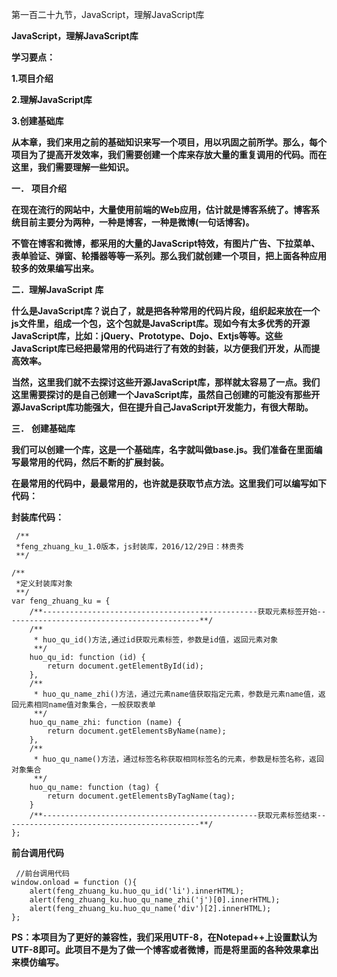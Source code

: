 第一百二十九节，JavaScript，理解JavaScript库

**JavaScript，理解JavaScript库**



**学习要点：**

**1.项目介绍**

**2.理解JavaScript库**

**3.创建基础库**



**从本章，我们来用之前的基础知识来写一个项目，用以巩固之前所学。那么，每个项目为了提高开发效率，我们需要创建一个库来存放大量的重复调用的代码。而在这里，我们需要理解一些知识。**



**一．** **项目介绍**

**在现在流行的网站中，大量使用前端的Web应用，估计就是博客系统了。博客系统目前主要分为两种，一种是博客，一种是微博(一句话博客)。**

**不管在博客和微博，都采用的大量的JavaScript特效，有图片广告、下拉菜单、表单验证、弹窗、轮播器等等一系列。那么我们就创建一个项目，把上面各种应用较多的效果编写出来。**



**二．理解JavaScript** **库**

**什么是JavaScript库？说白了，就是把各种常用的代码片段，组织起来放在一个js文件里，组成一个包，这个包就是JavaScript库。现如今有太多优秀的开源JavaScript库，比如：jQuery、Prototype、Dojo、Extjs等等。这些JavaScript库已经把最常用的代码进行了有效的封装，以方便我们开发，从而提高效率。**

**当然，这里我们就不去探讨这些开源JavaScript库，那样就太容易了一点。我们这里需要探讨的是自己创建一个JavaScript库，虽然自己创建的可能没有那些开源JavaScript库功能强大，但在提升自己JavaScript开发能力，有很大帮助。**



**三．** **创建基础库**

**我们可以创建一个库，这是一个基础库，名字就叫做base.js。我们准备在里面编写最常用的代码，然后不断的扩展封装。**

**在最常用的代码中，最最常用的，也许就是获取节点方法。这里我们可以编写如下代码：**

**封装库代码：**

    
    
     /**
     *feng_zhuang_ku_1.0版本，js封装库，2016/12/29日：林贵秀
     **/
    
    /**
     *定义封装库对象
     **/
    var feng_zhuang_ku = {
        /**------------------------------------------------获取元素标签开始--------------------------------------------**/
        /**
         * huo_qu_id()方法,通过id获取元素标签，参数是id值，返回元素对象
         **/
        huo_qu_id: function (id) {
            return document.getElementById(id);
        },
        /**
         * huo_qu_name_zhi()方法，通过元素name值获取指定元素，参数是元素name值，返回元素相同name值对象集合，一般获取表单
         **/
        huo_qu_name_zhi: function (name) {
            return document.getElementsByName(name);
        },
        /**
         * huo_qu_name()方法，通过标签名称获取相同标签名的元素，参数是标签名称，返回对象集合
         **/
        huo_qu_name: function (tag) {
            return document.getElementsByTagName(tag);
        }
        /**------------------------------------------------获取元素标签结束--------------------------------------------**/
    };

**前台调用代码**

    
    
     //前台调用代码
    window.onload = function (){
        alert(feng_zhuang_ku.huo_qu_id('li').innerHTML);
        alert(feng_zhuang_ku.huo_qu_name_zhi('j')[0].innerHTML);
        alert(feng_zhuang_ku.huo_qu_name('div')[2].innerHTML);
    };

**PS：本项目为了更好的兼容性，我们采用UTF-8，在Notepad++上设置默认为UTF-8即可。此项目不是为了做一个博客或者微博，而是将里面的各种效果拿出来模仿编写。**

